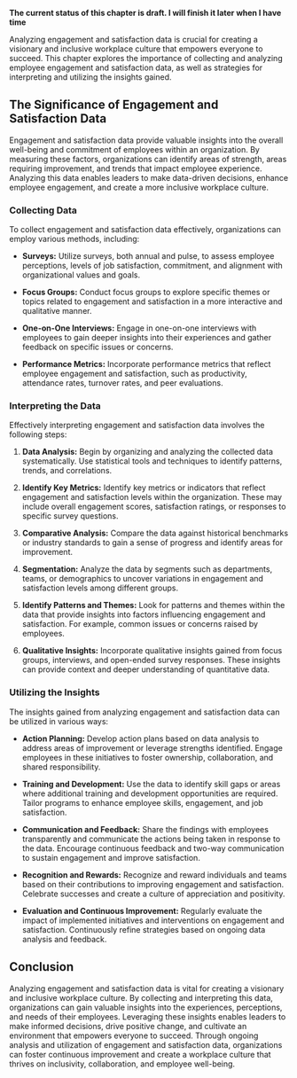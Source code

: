 **The current status of this chapter is draft. I will finish it later when I have time**

Analyzing engagement and satisfaction data is crucial for creating a visionary and inclusive workplace culture that empowers everyone to succeed. This chapter explores the importance of collecting and analyzing employee engagement and satisfaction data, as well as strategies for interpreting and utilizing the insights gained.

The Significance of Engagement and Satisfaction Data
----------------------------------------------------

Engagement and satisfaction data provide valuable insights into the overall well-being and commitment of employees within an organization. By measuring these factors, organizations can identify areas of strength, areas requiring improvement, and trends that impact employee experience. Analyzing this data enables leaders to make data-driven decisions, enhance employee engagement, and create a more inclusive workplace culture.

### Collecting Data

To collect engagement and satisfaction data effectively, organizations can employ various methods, including:

* **Surveys:** Utilize surveys, both annual and pulse, to assess employee perceptions, levels of job satisfaction, commitment, and alignment with organizational values and goals.

* **Focus Groups:** Conduct focus groups to explore specific themes or topics related to engagement and satisfaction in a more interactive and qualitative manner.

* **One-on-One Interviews:** Engage in one-on-one interviews with employees to gain deeper insights into their experiences and gather feedback on specific issues or concerns.

* **Performance Metrics:** Incorporate performance metrics that reflect employee engagement and satisfaction, such as productivity, attendance rates, turnover rates, and peer evaluations.

### Interpreting the Data

Effectively interpreting engagement and satisfaction data involves the following steps:

1. **Data Analysis:** Begin by organizing and analyzing the collected data systematically. Use statistical tools and techniques to identify patterns, trends, and correlations.

2. **Identify Key Metrics:** Identify key metrics or indicators that reflect engagement and satisfaction levels within the organization. These may include overall engagement scores, satisfaction ratings, or responses to specific survey questions.

3. **Comparative Analysis:** Compare the data against historical benchmarks or industry standards to gain a sense of progress and identify areas for improvement.

4. **Segmentation:** Analyze the data by segments such as departments, teams, or demographics to uncover variations in engagement and satisfaction levels among different groups.

5. **Identify Patterns and Themes:** Look for patterns and themes within the data that provide insights into factors influencing engagement and satisfaction. For example, common issues or concerns raised by employees.

6. **Qualitative Insights:** Incorporate qualitative insights gained from focus groups, interviews, and open-ended survey responses. These insights can provide context and deeper understanding of quantitative data.

### Utilizing the Insights

The insights gained from analyzing engagement and satisfaction data can be utilized in various ways:

* **Action Planning:** Develop action plans based on data analysis to address areas of improvement or leverage strengths identified. Engage employees in these initiatives to foster ownership, collaboration, and shared responsibility.

* **Training and Development:** Use the data to identify skill gaps or areas where additional training and development opportunities are required. Tailor programs to enhance employee skills, engagement, and job satisfaction.

* **Communication and Feedback:** Share the findings with employees transparently and communicate the actions being taken in response to the data. Encourage continuous feedback and two-way communication to sustain engagement and improve satisfaction.

* **Recognition and Rewards:** Recognize and reward individuals and teams based on their contributions to improving engagement and satisfaction. Celebrate successes and create a culture of appreciation and positivity.

* **Evaluation and Continuous Improvement:** Regularly evaluate the impact of implemented initiatives and interventions on engagement and satisfaction. Continuously refine strategies based on ongoing data analysis and feedback.

Conclusion
----------

Analyzing engagement and satisfaction data is vital for creating a visionary and inclusive workplace culture. By collecting and interpreting this data, organizations can gain valuable insights into the experiences, perceptions, and needs of their employees. Leveraging these insights enables leaders to make informed decisions, drive positive change, and cultivate an environment that empowers everyone to succeed. Through ongoing analysis and utilization of engagement and satisfaction data, organizations can foster continuous improvement and create a workplace culture that thrives on inclusivity, collaboration, and employee well-being.
